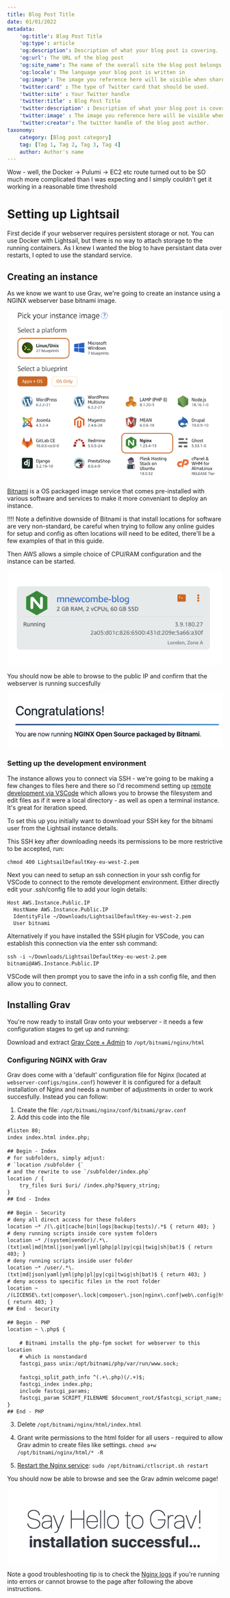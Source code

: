 ```yaml
---
title: Blog Post Title
date: 01/01/2022
metadata:
    'og:title': Blog Post Title
    'og:type': article
    'og:description': Description of what your blog post is covering.  This will be visible when people share your post on social media.
    'og:url': The URL of the blog post
    'og:site_name': The name of the overall site the blog post belongs to. 
    'og:locale': The language your blog post is written in
    'og:image': The image you reference here will be visible when shared on social media. 
    'twitter:card' : The type of Twitter card that should be used. 
    'twitter:site' : Your Twitter handle
    'twitter:title' : Blog Post Title
    'twitter:description' : Description of what your blog post is covering.  This will be visible when people share your post on social media.
    'twitter:image' : The image you reference here will be visible when shared on social media. 
    'twitter:creator': The twitter handle of the blog post author. 
taxonomy:
    category: [Blog post category]
    tag: [Tag 1, Tag 2, Tag 3, Tag 4]
    author: Author's name
---
```


Wow - well, the Docker -> Pulumi -> EC2 etc route turned out to be SO much more complicated than I was expecting and I simply couldn't get it working in a reasonable time threshold

# Setting up Lightsail

First decide if your webserver requires persistent storage or not. You can use Docker with Lightsail, but there is no way to attach storage to the running containers. As I knew I wanted the blog to have persistant data over restarts, I opted to use the standard service.

## Creating an instance

As we know we want to use Grav, we're going to create an instance using a NGINX webserver base bitnami image.

![Alt text](ls_setup1.png)

[Bitnami](https://docs.bitnami.com/aws/infrastructure/nginx) is a OS packaged image service that comes pre-installed with various software and services to make it more conveniant to deploy an instance.

!!!! Note a definitive downside of Bitnami is that install locations for software are very non-standard, be careful when trying to follow any online guides for setup and config as often locations will need to be edited, there'll be a few examples of that in this guide.

Then AWS allows a simple choice of CPU/RAM configuration and the instance can be started.

![Alt text](blog-instance-setup.png)

You should now be able to browse to the public IP and confirm that the webserver is running succesfully

![Alt text](congrats_nginx.png)

### Setting up the development environment

The instance allows you to connect via SSH - we're going to be making a few changes to files here and there so I'd recommend setting up [remote development via VSCode](https://code.visualstudio.com/docs/remote/ssh) which allows you to browse the filesystem and edit files as if it were a local directory - as well as open a terminal instance. It's great for iteration speed.

To set this up you initially want to download your SSH key for the bitnami user from the Lightsail instance details.

This SSH key after downloading needs its permissions to be more restrictive to be accepted, run:

    chmod 400 LightsailDefaultKey-eu-west-2.pem

Next you can need to setup an ssh connection in your ssh config for VSCode to connect to the remote development environment. Either directly edit your .ssh/config file to add your login details:

```
Host AWS.Instance.Public.IP
  HostName AWS.Instance.Public.IP
  IdentityFile ~/Downloads/LightsailDefaultKey-eu-west-2.pem
  User bitnami
```

Alternatively if you have installed the SSH plugin for VSCode, you can establish this connection via the enter ssh command:

    ssh -i ~/Downloads/LightsailDefaultKey-eu-west-2.pem bitnami@AWS.Instance.Public.IP

VSCode will then prompt you to save the info in a ssh config file, and then allow you to connect.


## Installing Grav

You're now ready to install Grav onto your webserver - it needs a few configuration stages to get up and running:

Download and extract [Grav Core + Admin](https://getgrav.org/downloads) to `/opt/bitnami/nginx/html`

### Configuring NGINX with Grav

Grav does come with a 'default' configuration file for Nginx (located at `webserver-configs/nginx.conf`) however it is configured for a default installation of Nginx and needs a number of adjustments in order to work succesfully. Instead you can follow:

1. Create the file: `/opt/bitnami/nginx/conf/bitnami/grav.conf`
2. Add this code into the file

```
#listen 80;
index index.html index.php;

## Begin - Index
# for subfolders, simply adjust:
# `location /subfolder {`
# and the rewrite to use `/subfolder/index.php`
location / {
    try_files $uri $uri/ /index.php?$query_string;
}
## End - Index

## Begin - Security
# deny all direct access for these folders
location ~* /(\.git|cache|bin|logs|backup|tests)/.*$ { return 403; }
# deny running scripts inside core system folders
location ~* /(system|vendor)/.*\.(txt|xml|md|html|json|yaml|yml|php|pl|py|cgi|twig|sh|bat)$ { return 403; }
# deny running scripts inside user folder
location ~* /user/.*\.(txt|md|json|yaml|yml|php|pl|py|cgi|twig|sh|bat)$ { return 403; }
# deny access to specific files in the root folder
location ~ /(LICENSE\.txt|composer\.lock|composer\.json|nginx\.conf|web\.config|htaccess\.txt|\.htaccess) { return 403; }
## End - Security

## Begin - PHP
location ~ \.php$ {

    # Bitnami installs the php-fpm socket for webserver to this location
    # which is nonstandard
    fastcgi_pass unix:/opt/bitnami/php/var/run/www.sock;

    fastcgi_split_path_info ^(.+\.php)(/.+)$;
    fastcgi_index index.php;
    include fastcgi_params;
    fastcgi_param SCRIPT_FILENAME $document_root/$fastcgi_script_name;
}
## End - PHP
```

3. Delete `/opt/bitnami/nginx/html/index.html`

4. Grant write permissions to the html folder for all users - required to allow Grav admin to create files like settings. `chmod a+w /opt/bitnami/nginx/html/* -R`

5. [Restart the Nginx service](https://docs.bitnami.com/aws/infrastructure/nginx/administration/control-services/): `sudo /opt/bitnami/ctlscript.sh restart` 

You should now be able to browse and see the Grav admin welcome page!

![Alt text](congrats_grav.png)

Note a good troubleshooting tip is to check the [Nginx logs](https://docs.bitnami.com/aws/infrastructure/nginx/troubleshooting/debug-errors-nginx/) if you're running into errors or cannot browse to the page after following the above instructions.


